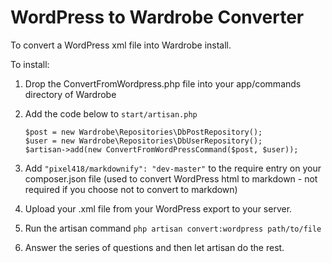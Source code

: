 # WordPress to Wardrobe Converter

To convert a WordPress xml file into Wardrobe install.

To install:
1. Drop the ConvertFromWordpress.php file into your app/commands directory of Wardrobe
2. Add the code below to ```start/artisan.php```

    ```
    $post = new Wardrobe\Repositories\DbPostRepository();
    $user = new Wardrobe\Repositories\DbUserRepository();
    $artisan->add(new ConvertFromWordPressCommand($post, $user));
    ```
    
2. Add ```"pixel418/markdownify": "dev-master"``` to the require entry on your composer.json file (used to convert WordPress html to markdown - not required if you choose not to convert to markdown)
3. Upload your .xml file from your WordPress export to your server.
4. Run the artisan command ```php artisan convert:wordpress path/to/file```
5. Answer the series of questions and then let artisan do the rest.

